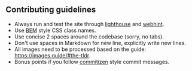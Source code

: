 <!-- Please adhere to the following guidelines before submitting -->

## Contributing guidelines

- Always run and test the site through [lighthouse](https://developers.google.com/web/tools/lighthouse/) and [webhint](https://webhint.io).
- Use [BEM](http://getbem.com/naming/) style CSS class names.
- Use concise 2 spaces around the codebase (sorry, no tabs).
- Don't use spaces in Markdown for new line, explicitly write new lines.
- All images need to be processed based on the guide: https://images.guide/#the-tldr.
- Bonus points if you follow [commitizen](http://commitizen.github.io/cz-cli/) style commit messages.

<!-- Now remove the above fold until here -->
